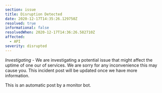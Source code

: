 ```yaml
---
section: issue
title: Disruption Detected
date: 2020-12-17T14:35:26.129750Z
resolved: true
informational: false
resolvedWhen: 2020-12-17T14:36:26.582710Z
affected:
  - API
severity: disrupted
---
```

*Investigating* - We are investigating a potential issue that might affect the uptime of one our of services. We are sorry for any inconvenience this may cause you. This incident post will be updated once we have more information.

This is an automatic post by a monitor bot.
        
